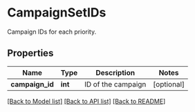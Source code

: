# CampaignSetIDs

Campaign IDs for each priority.
## Properties
Name | Type | Description | Notes
------------ | ------------- | ------------- | -------------
**campaign_id** | **int** | ID of the campaign | [optional] 

[[Back to Model list]](../README.md#documentation-for-models) [[Back to API list]](../README.md#documentation-for-api-endpoints) [[Back to README]](../README.md)


